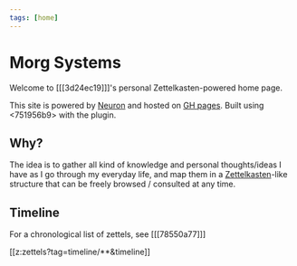 ```yaml
---
tags: [home]
---
```


# Morg Systems

Welcome to [[[3d24ec19]]]'s personal Zettelkasten-powered home page.

This site is powered by [Neuron](https://github.com/srid/neuron) and hosted on
 [GH pages](https://github.com/Morgawr/morg-zettel/tree/master). Built using
<751956b9> with the <fd6eb836> plugin.

## Why?

The idea is to gather all kind of knowledge and personal thoughts/ideas I have
as I go through my everyday life, and map them in a
[Zettelkasten](https://en.wikipedia.org/wiki/Zettelkasten)-like structure that
can be freely browsed / consulted at any time.

## Timeline

For a chronological list of zettels, see [[[78550a77]]]

[[z:zettels?tag=timeline/**&timeline]]


